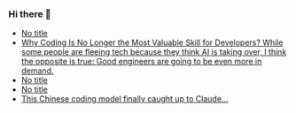 ### Hi there 👋

<!-- daily.dev BOOKMARKS:START -->
- [No title](https://app.daily.dev/posts/0Z7pCoR8z?utm_source=rss&utm_medium=bookmarks&utm_campaign=PnGboN99PhXCxFrWGGg2C)
- [Why Coding Is No Longer the Most Valuable Skill for Developers? While some people are fleeing tech because they think AI is taking over, I think the opposite is true: Good engineers are going to be even more in demand.](https://app.daily.dev/posts/8e7Dkholl?utm_source=rss&utm_medium=bookmarks&utm_campaign=PnGboN99PhXCxFrWGGg2C)
- [No title](https://app.daily.dev/posts/Z8LT0KZNs?utm_source=rss&utm_medium=bookmarks&utm_campaign=PnGboN99PhXCxFrWGGg2C)
- [No title](https://app.daily.dev/posts/lWFIeEJDQ?utm_source=rss&utm_medium=bookmarks&utm_campaign=PnGboN99PhXCxFrWGGg2C)
- [This Chinese coding model finally caught up to Claude...](https://app.daily.dev/posts/IFizDHhKv?utm_source=rss&utm_medium=bookmarks&utm_campaign=PnGboN99PhXCxFrWGGg2C)
<!-- daily.dev BOOKMARKS:END -->

<!--
**dinesh4monto/dinesh4monto** is a ✨ _special_ ✨ repository because its `README.md` (this file) appears on your GitHub profile.

Here are some ideas to get you started:

- 🔭 I’m currently working on ...
- 🌱 I’m currently learning ...
- 👯 I’m looking to collaborate on ...
- 🤔 I’m looking for help with ...
- 💬 Ask me about ...
- 📫 How to reach me: ...
- 😄 Pronouns: ...
- ⚡ Fun fact: ...
-->
